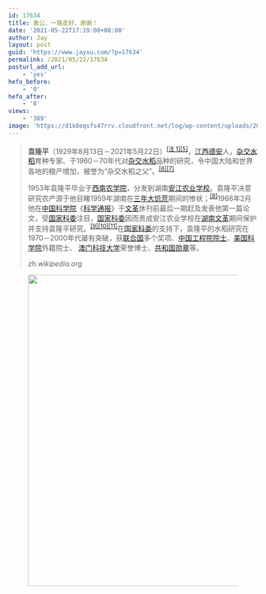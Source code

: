 ```yaml
---
id: 17634
title: 袁公，一路走好，谢谢！
date: '2021-05-22T17:19:00+08:00'
author: Jay
layout: post
guid: 'https://www.jayxu.com/?p=17634'
permalink: /2021/05/22/17634
posturl_add_url:
    - 'yes'
hefo_before:
    - '0'
hefo_after:
    - '0'
views:
    - '389'
image: 'https://d1k8eqsfs47rrv.cloudfront.net/log/wp-content/uploads/2021/06/一梦七十年-scaled.jpg'
---
```


<!-- wp:quote -->
<blockquote class="wp-block-quote"><p><strong>袁隆平</strong>（1929年8月13日－2021年5月22日）<sup><a href="https://zh.wikipedia.org/wiki/%E8%A2%81%E9%9A%86%E5%B9%B3#cite_note-birth-1">[注 1]</a><a href="https://zh.wikipedia.org/wiki/%E8%A2%81%E9%9A%86%E5%B9%B3#cite_note-death-7">[5]</a></sup>，<a href="https://zh.wikipedia.org/wiki/%E6%B1%9F%E8%A5%BF">江西</a><a href="https://zh.wikipedia.org/wiki/%E5%BE%B7%E5%AE%89%E5%8E%BF">德安</a>人，<a href="https://zh.wikipedia.org/wiki/%E6%9D%82%E4%BA%A4%E6%B0%B4%E7%A8%BB">杂交水稻</a>育种专家、于1960－70年代对<a href="https://zh.wikipedia.org/wiki/%E6%9D%82%E4%BA%A4%E6%B0%B4%E7%A8%BB">杂交水稻</a>品种的研究，令中国大陆和世界各地的粮产增加，被誉为“杂交水稻之父”。<sup><a href="https://zh.wikipedia.org/wiki/%E8%A2%81%E9%9A%86%E5%B9%B3#cite_note-8">[6]</a><a href="https://zh.wikipedia.org/wiki/%E8%A2%81%E9%9A%86%E5%B9%B3#cite_note-a2-9">[7]</a></sup></p><p>1953年袁隆平毕业于<a href="https://zh.wikipedia.org/wiki/%E8%A5%BF%E5%8D%97%E5%86%9C%E5%AD%A6%E9%99%A2">西南农学院</a>，分发到湖南<a href="https://zh.wikipedia.org/wiki/%E5%AE%89%E6%B1%9F%E5%86%9C%E4%B8%9A%E5%AD%A6%E6%A0%A1">安江农业学校</a>。袁隆平决意研究农产源于他目睹1959年湖南在<a href="https://zh.wikipedia.org/wiki/%E4%B8%89%E5%B9%B4%E5%A4%A7%E9%A5%A5%E8%8D%92">三年大饥荒</a>期间的惨状；<sup><a href="https://zh.wikipedia.org/wiki/%E8%A2%81%E9%9A%86%E5%B9%B3#cite_note-web1-10">[8]</a></sup>1966年2月他在<a href="https://zh.wikipedia.org/wiki/%E4%B8%AD%E5%9C%8B%E7%A7%91%E5%AD%B8%E9%99%A2">中国科学院</a>《<a href="https://zh.wikipedia.org/wiki/%E7%A7%91%E5%AD%A6%E9%80%9A%E6%8A%A5">科学通报</a>》于<a href="https://zh.wikipedia.org/wiki/%E6%96%87%E9%9D%A9">文革</a>休刊前最后一期赶及发表他第一篇论文，受<a href="https://zh.wikipedia.org/wiki/%E5%9B%BD%E5%AE%B6%E7%A7%91%E5%A7%94">国家科委</a>注目，<a href="https://zh.wikipedia.org/wiki/%E5%9B%BD%E5%AE%B6%E7%A7%91%E5%A7%94">国家科委</a>因而责成安江农业学校在<a href="https://zh.wikipedia.org/wiki/%E6%B9%96%E5%8D%97">湖南</a><a href="https://zh.wikipedia.org/wiki/%E6%96%87%E9%9D%A9">文革</a>期间保护并支持袁隆平研究。<sup><a href="https://zh.wikipedia.org/wiki/%E8%A2%81%E9%9A%86%E5%B9%B3#cite_note-sina_20210522-11">[9]</a><a href="https://zh.wikipedia.org/wiki/%E8%A2%81%E9%9A%86%E5%B9%B3#cite_note-web2-12">[10]</a><a href="https://zh.wikipedia.org/wiki/%E8%A2%81%E9%9A%86%E5%B9%B3#cite_note-2016-11-30%E4%B8%AD%E5%9B%BD%E5%B0%8F%E5%BA%B7%E7%BD%91-13">[11]</a></sup>在<a href="https://zh.wikipedia.org/wiki/%E5%9B%BD%E5%AE%B6%E7%A7%91%E5%A7%94">国家科委</a>的支持下，袁隆平的水稻研究在1970－2000年代屡有突破，获<a href="https://zh.wikipedia.org/wiki/%E8%81%94%E5%90%88%E5%9B%BD">联合国</a>多个奖项、<a href="https://zh.wikipedia.org/wiki/%E4%B8%AD%E5%9B%BD%E5%B7%A5%E7%A8%8B%E9%99%A2%E9%99%A2%E5%A3%AB">中国工程院院士</a>、<a href="https://zh.wikipedia.org/wiki/%E7%BE%8E%E5%9B%BD%E5%9B%BD%E5%AE%B6%E7%A7%91%E5%AD%A6%E9%99%A2">美国科学院</a>外籍院士、 <a href="https://zh.wikipedia.org/wiki/%E6%BE%B3%E9%96%80%E7%A7%91%E6%8A%80%E5%A4%A7%E5%AD%B8">澳门科技大学</a>荣誉博士、<a href="https://zh.wikipedia.org/wiki/%E5%85%B1%E5%92%8C%E5%9B%BD%E5%8B%8B%E7%AB%A0">共和国勋章</a>等。</p><cite>zh.wikipedia.org</cite></blockquote>
<!-- /wp:quote -->

<!-- wp:image {"id":17628,"width":840,"height":630,"sizeSlug":"large","linkDestination":"attachment"} -->
<figure class="wp-block-image size-large is-resized"><a href="https://www.jayxu.com/wuheqilin/%e4%b8%80%e6%a2%a6%e4%b8%83%e5%8d%81%e5%b9%b4"><img src="https://d1k8eqsfs47rrv.cloudfront.net/log/wp-content/uploads/2021/06/一梦七十年-1280x960.jpg" alt="" class="wp-image-17628" width="840" height="630"/></a></figure>
<!-- /wp:image -->